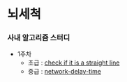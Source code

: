 # 뇌세척


### 사내 알고리즘 스터디

- 1주차
  - 초급 : [check if it is a straight line](https://leetcode.com/problems/check-if-it-is-a-straight-line/)
  - 중급 : [network-delay-time](https://leetcode.com/problems/network-delay-time/)
